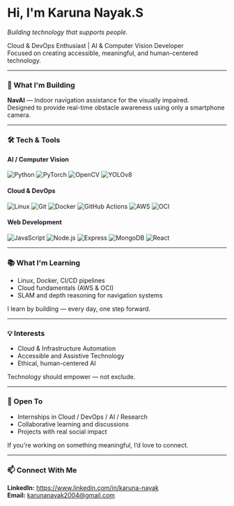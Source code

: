 # Hi, I'm Karuna Nayak.S
*Building technology that supports people.*

Cloud & DevOps Enthusiast | AI & Computer Vision Developer  
Focused on creating accessible, meaningful, and human-centered technology.

---

### 🚀 What I'm Building
**NavAI** — Indoor navigation assistance for the visually impaired.  
Designed to provide real-time obstacle awareness using only a smartphone camera.

---

### 🛠 Tech & Tools

#### AI / Computer Vision
![Python](https://img.shields.io/badge/Python-FFD43B?style=flat&logo=python&logoColor=000)
![PyTorch](https://img.shields.io/badge/PyTorch-E34F26?style=flat&logo=pytorch&logoColor=white)
![OpenCV](https://img.shields.io/badge/OpenCV-27338e?style=flat&logo=opencv&logoColor=white)
![YOLOv8](https://img.shields.io/badge/YOLOv8-4A90E2?style=flat)

#### Cloud & DevOps
![Linux](https://img.shields.io/badge/Linux-FCC624?style=flat&logo=linux&logoColor=000)
![Git](https://img.shields.io/badge/Git-F05032?style=flat&logo=git&logoColor=white)
![Docker](https://img.shields.io/badge/Docker-1D63ED?style=flat&logo=docker&logoColor=white)
![GitHub Actions](https://img.shields.io/badge/GitHub_Actions-2b3137?style=flat&logo=githubactions&logoColor=white)
![AWS](https://img.shields.io/badge/AWS-FF9900?style=flat&logo=amazonaws&logoColor=white)
![OCI](https://img.shields.io/badge/Oracle_Cloud-E60000?style=flat&logo=oracle&logoColor=white)

#### Web Development
![JavaScript](https://img.shields.io/badge/JavaScript-F7DF1E?style=flat&logo=javascript&logoColor=000)
![Node.js](https://img.shields.io/badge/Node.js-4CAF50?style=flat&logo=node.js&logoColor=white)
![Express](https://img.shields.io/badge/Express-000000?style=flat&logo=express&logoColor=white)
![MongoDB](https://img.shields.io/badge/MongoDB-4EA94B?style=flat&logo=mongodb&logoColor=white)
![React](https://img.shields.io/badge/React-61DAFB?style=flat&logo=react&logoColor=000)

---

### 📚 What I'm Learning
- Linux, Docker, CI/CD pipelines  
- Cloud fundamentals (AWS & OCI)  
- SLAM and depth reasoning for navigation systems  

I learn by building — every day, one step forward.

---

### 💡 Interests
- Cloud & Infrastructure Automation  
- Accessible and Assistive Technology  
- Ethical, human-centered AI  

Technology should empower — not exclude.

---

### 🤝 Open To
- Internships in Cloud / DevOps / AI / Research  
- Collaborative learning and discussions  
- Projects with real social impact  

If you're working on something meaningful, I’d love to connect.

---

### 📫 Connect With Me
**LinkedIn:** https://www.linkedin.com/in/karuna-nayak  
**Email:** karunanayak2004@gmail.com
